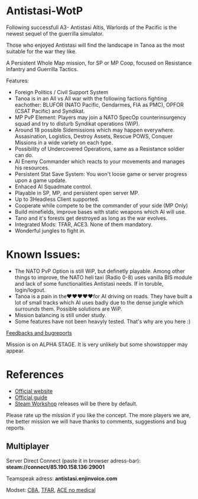 # Antistasi-WotP
Following successfull A3- Antistasi Altis, Warlords of the Pacific is the newest sequel of the guerrilla simulator. 

Those who enjoyed Antistasi will find the landscape in Tanoa as the most suitable for the war they like.

A Persistent Whole Map mission, for SP or MP Coop, focused on Resistance Infantry and Guerrilla Tactics. 

Features: 

- Foreign Politics / Civil Support System
- Tanoa is in an All vs All war with the following factions fighting eachother: BLUFOR (NATO Pacific, Gendarmes, FIA as PMC), OPFOR (CSAT Pacific) and Syndikat.
- MP PvP Element: Players may join a NATO SpecOp counterinsurgency squad and try to disturb Syndikat operations (WiP).
- Around 18 possible Sidemissions which may happen everywhere. Assasination, Logistics, Destroy Assets, Rescue POWS, Conquer Missions in a wide variety on each type.
- Possibility of Undercovered Operations, same as a Resistance soldier can do. 
- AI Enemy Commander which reacts to your movements and manages his resources. 
- Persistent Stat Save System: You won't loose game or server progress upon a game update. 
- Enhaced AI Squadmate control. 
- Playable in SP, MP, and persistent open server MP.
- Up to 3Headless Client supported. 
- Cooperate while compete to be the commander of your side (MP Only) 
- Build minefields, improve bases with static weapons which AI will use. 
- Tano and it's forests get destroyed as long as the war evolves. 
- Integrated Mods: TFAR, ACE3. None of them mandatory. 
- Wonderful jungles to fight in.

# Known Issues:

- The NATO PvP Option is still WiP, but definetly playable. Among other things to improve, the NATO heli taxi (Radio 0-8) uses vanilla BIS module and lack of some functionalities Antistasi needs. If in toruble, login/logout.
- Tanoa is a pain in the♥♥♥♥♥for AI driving on roads. They have built a lot of small tracks which AI uses badly due to the dense jungle which surrounds them. Possible solutions are WiP.
- Mission balancing is still under study.
- Some features have not been heavyly tested. That's why are you here :)

[Feedbacks and bugreports](https://github.com/A3Antistasi/Antistasi-WotP/issues/new)

Mission is on ALPHA STAGE. It is very unlikely but some showstopper may appear.

# References

- [Official website](http://a3antistasi.enjin.com/)
- [Official guide](https://docs.google.com/document/d/1cCptf8Uo-mBHRhIqx1BPznECzgRqwJuj70AGjiI6KOI/edit)
- [Steam Workshop](http://steamcommunity.com/sharedfiles/filedetails/?id=750430992) releases will be there by default.

Please rate up the mission if you like the concept. The more players we are, the better mission we will have thanks to comments, suggestions and bug reports.
## Multiplayer

Server Direct Connect (paste it in browser adress-bar): **steam://connect/85.190.158.136:29001**

Teamspeak adress: **antistasi.enjinvoice.com** 

Modset: [CBA](http://steamcommunity.com/sharedfiles/filedetails/?id=450814997), [TFAR](http://steamcommunity.com/sharedfiles/filedetails/?id=620019431), [ACE no medical](http://steamcommunity.com/sharedfiles/filedetails/?id=1316471790)

